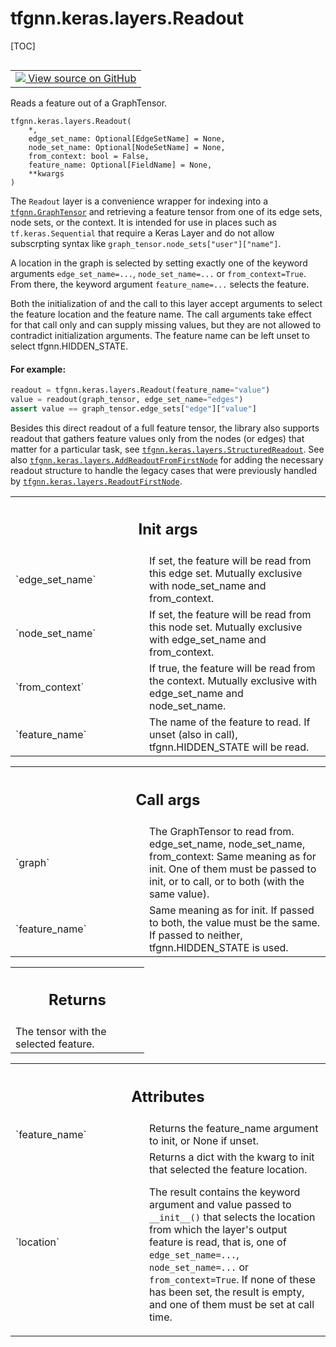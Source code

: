 <!-- lint-g3mark -->

# tfgnn.keras.layers.Readout

[TOC]

<!-- Insert buttons and diff -->

<table class="tfo-notebook-buttons tfo-api nocontent" align="left">
<td>
  <a target="_blank" href="https://github.com/tensorflow/gnn/tree/master/tensorflow_gnn/keras/layers/graph_ops.py#L38-L175">
    <img src="https://www.tensorflow.org/images/GitHub-Mark-32px.png" />
    View source on GitHub
  </a>
</td>
</table>

Reads a feature out of a GraphTensor.

<pre class="devsite-click-to-copy prettyprint lang-py tfo-signature-link">
<code>tfgnn.keras.layers.Readout(
    *,
    edge_set_name: Optional[EdgeSetName] = None,
    node_set_name: Optional[NodeSetName] = None,
    from_context: bool = False,
    feature_name: Optional[FieldName] = None,
    **kwargs
)
</code></pre>

<!-- Placeholder for "Used in" -->

The `Readout` layer is a convenience wrapper for indexing into a
<a href="../../../tfgnn/GraphTensor.md"><code>tfgnn.GraphTensor</code></a> and
retrieving a feature tensor from one of its edge sets, node sets, or the
context. It is intended for use in places such as `tf.keras.Sequential` that
require a Keras Layer and do not allow subscrpting syntax like
`graph_tensor.node_sets["user"]["name"]`.

A location in the graph is selected by setting exactly one of the keyword
arguments `edge_set_name=...`, `node_set_name=...` or `from_context=True`. From
there, the keyword argument `feature_name=...` selects the feature.

Both the initialization of and the call to this layer accept arguments to select
the feature location and the feature name. The call arguments take effect for
that call only and can supply missing values, but they are not allowed to
contradict initialization arguments. The feature name can be left unset to
select tfgnn.HIDDEN_STATE.

#### For example:

``` python
readout = tfgnn.keras.layers.Readout(feature_name="value")
value = readout(graph_tensor, edge_set_name="edges")
assert value == graph_tensor.edge_sets["edge"]["value"]
```

Besides this direct readout of a full feature tensor, the library also supports
readout that gathers feature values only from the nodes (or edges) that matter
for a particular task, see
<a href="../../../tfgnn/keras/layers/StructuredReadout.md"><code>tfgnn.keras.layers.StructuredReadout</code></a>.
See also
<a href="../../../tfgnn/keras/layers/AddReadoutFromFirstNode.md"><code>tfgnn.keras.layers.AddReadoutFromFirstNode</code></a>
for adding the necessary readout structure to handle the legacy cases that were
previously handled by
<a href="../../../tfgnn/keras/layers/ReadoutFirstNode.md"><code>tfgnn.keras.layers.ReadoutFirstNode</code></a>.

<!-- Tabular view -->

 <table class="responsive fixed orange">
<colgroup><col width="214px"><col></colgroup>
<tr><th colspan="2"><h2 class="add-link">Init args</h2></th></tr>

<tr>
<td>
`edge_set_name`<a id="edge_set_name"></a>
</td>
<td>
If set, the feature will be read from this edge set.
Mutually exclusive with node_set_name and from_context.
</td>
</tr><tr>
<td>
`node_set_name`<a id="node_set_name"></a>
</td>
<td>
If set, the feature will be read from this node set.
Mutually exclusive with edge_set_name and from_context.
</td>
</tr><tr>
<td>
`from_context`<a id="from_context"></a>
</td>
<td>
If true, the feature will be read from the context.
Mutually exclusive with edge_set_name and node_set_name.
</td>
</tr><tr>
<td>
`feature_name`<a id="feature_name"></a>
</td>
<td>
The name of the feature to read. If unset (also in call),
tfgnn.HIDDEN_STATE will be read.
</td>
</tr>
</table>

<!-- Tabular view -->

 <table class="responsive fixed orange">
<colgroup><col width="214px"><col></colgroup>
<tr><th colspan="2"><h2 class="add-link">Call args</h2></th></tr>

<tr>
<td>
`graph`<a id="graph"></a>
</td>
<td>
The GraphTensor to read from.
edge_set_name, node_set_name, from_context: Same meaning as for init. One of
  them must be passed to init, or to call, or to both (with the same value).
</td>
</tr><tr>
<td>
`feature_name`<a id="feature_name"></a>
</td>
<td>
Same meaning as for init. If passed to both, the value must
be the same. If passed to neither, tfgnn.HIDDEN_STATE is used.
</td>
</tr>
</table>

<!-- Tabular view -->

 <table class="responsive fixed orange">
<colgroup><col width="214px"><col></colgroup>
<tr><th colspan="2"><h2 class="add-link">Returns</h2></th></tr>
<tr class="alt">
<td colspan="2">
The tensor with the selected feature.
</td>
</tr>

</table>

<!-- Tabular view -->

 <table class="responsive fixed orange">
<colgroup><col width="214px"><col></colgroup>
<tr><th colspan="2"><h2 class="add-link">Attributes</h2></th></tr>

<tr>
<td>
`feature_name`<a id="feature_name"></a>
</td>
<td>
Returns the feature_name argument to init, or None if unset.
</td>
</tr><tr>
<td>
`location`<a id="location"></a>
</td>
<td>
Returns a dict with the kwarg to init that selected the feature location.

The result contains the keyword argument and value passed to `__init__()` that
selects the location from which the layer's output feature is read, that is, one
of `edge_set_name=...`, `node_set_name=...` or `from_context=True`. If none of
these has been set, the result is empty, and one of them must be set at call
time.

</td>
</tr>
</table>
